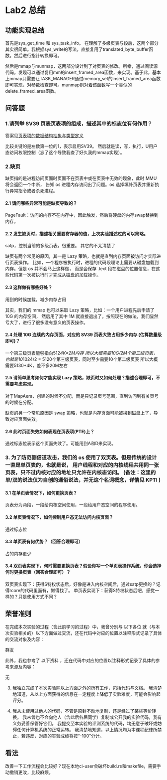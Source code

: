 # Lab2 总结

## 功能实现总结

首先是sys_get_time 和 sys_task_info。
在理解了多级页表与段后，这两个部分其实很简单。我根据sys_write的写法，直接复用了translated_byte_buffer函数。然后进行指针转换即可。

然后是mmap与munmap，这两部分设计到了对页表的修改。所幸，通过阅读源代码，发现可以通过复用mm的insert_framed_area函数，来实现。基于此，基本上mmap只需要让TASK_MANAGER通过memory_set的insert_framed_area函数即可实现，对参数检查即可。munmap则对着该函数写一个类似的delete_framed_area函数。


## 问答题

### 1.请列举 SV39 页表页表项的组成，描述其中的标志位有何作用？

答案见[页表项的数据结构抽象与类型定义](https://learningos.cn/rCore-Tutorial-Guide-2024S/chapter4/3sv39-implementation-1.html#id6)

比较关键的是左数第一位的1，表示启用SV39。
然后就是读，写，执行，U用户态访问权限控制（忘了这个导致我查了好久我的mmap实现）。

### 2.缺页
缺页指的是进程访问页面时页面不在页表中或在页表中无效的现象，此时 MMU 将会返回一个中断， 告知 os 进程内存访问出了问题。os 选择填补页表并重新执行异常指令或者杀死进程。

#### 2.1 请问哪些异常可能是缺页导致的？
PageFault：访问的内存不在内存中，因此触发，然后将硬盘的内存swap替换到内存。

#### 2.2 发生缺页时，描述相关重要寄存器的值，上次实验描述过的可以简略。
satp，控制当前的多级页表，很重要。
其它的不太清楚了

缺页有两个常见的原因，其一是 Lazy 策略，也就是直到内存页面被访问才实际进行页表操作。 比如，一个程序被执行时，进程的代码段理论上需要从磁盘加载到内存。但是 os 并不会马上这样做， 而是会保存 .text 段在磁盘的位置信息，在这些代码第一次被执行时才完成从磁盘的加载操作。

#### 2.3 这样做有哪些好处？
用到的时候加载，减少内存占用

其实，我们的 mmap 也可以采取 Lazy 策略，比如：一个用户进程先后申请了 10G 的内存空间， 然后用了其中 1M 就直接退出了。按照现在的做法，我们显然亏大了，进行了很多没有意义的页表操作。

#### 2.4 处理 10G 连续的内存页面，对应的 SV39 页表大致占用多少内存 (估算数量级即可)？
一个第三级页表能够指向512*4K=2M内存
所以大概需要10G/2M个第三级页表，也就是10*1024/2 = 5120个第三级页表，同时至少需要10个第二级页表
所以大概需要5130*4K，差不多20M左右

#### 2.5 请简单思考如何才能实现 Lazy 策略，缺页时又如何处理？描述合理即可，不需要考虑实现。
对于MapAera，创建的时候不分配，而是只记录页号范围，直到访问到有关页号的时候在分配。

缺页的另一个常见原因是 swap 策略，也就是内存页面可能被换到磁盘上了，导致对应页面失效。

#### 2.6 此时页面失效如何表现在页表项(PTE)上？

通过标志位表示这个页面失效了。可能用到A和D来实现。

### 3. 为了防范侧信道攻击，我们的 os 使用了双页表。但是传统的设计一直是单页表的，也就是说， 用户线程和对应的内核线程共用同一张页表，只不过内核对应的地址只允许在内核态访问。 (备注：这里的单/双的说法仅为自创的通俗说法，并无这个名词概念，详情见 KPTI )

#### 3.1 在单页表情况下，如何更换页表？
页表分为两段，一段给内核空间使用，一段给用户态空间的程序使用。

#### 3.2 单页表情况下，如何控制用户态无法访问内核页面？
通过标志位

#### 3.3 单页表有何优势？（回答合理即可）
占的内存更少

#### 3.4 双页表实现下，何时需要更换页表？假设你写一个单页表操作系统，你会选择何时更换页表（回答合理即可）？
双页表实现下：获得S特权状态后，好像是进入内核空间后，通过satp更换的？记得rcore的代码里面有，懒得找了。
单页表实现下：获得S特权状态后吧，感觉一样的？只是使用方式不同？

## 荣誉准则
在完成本次实验的过程（含此前学习的过程）中，我曾分别与 以下各位 就（与本次实验相关的）以下方面做过交流，还在代码中对应的位置以注释形式记录了具体的交流对象及内容：

群友

此外，我也参考了 以下资料 ，还在代码中对应的位置以注释形式记录了具体的参考来源及内容：

无

3. 我独立完成了本次实验除以上方面之外的所有工作，包括代码与文档。 我清楚地知道，从以上方面获得的信息在一定程度上降低了实验难度，可能会影响起评分。

4. 我从未使用过他人的代码，不管是原封不动地复制，还是经过了某些等价转换。 我未曾也不会向他人（含此后各届同学）复制或公开我的实验代码，我有义务妥善保管好它们。 我提交至本实验的评测系统的代码，均无意于破坏或妨碍任何计算机系统的正常运转。 我清楚地知道，以上情况均为本课程纪律所禁止，若违反，对应的实验成绩将按“-100”分计。

## 看法
改善一下工作流程会比较好？现在本地ci-user会破坏build.rs和makefile，需要手动撤销更改，比较麻烦。
